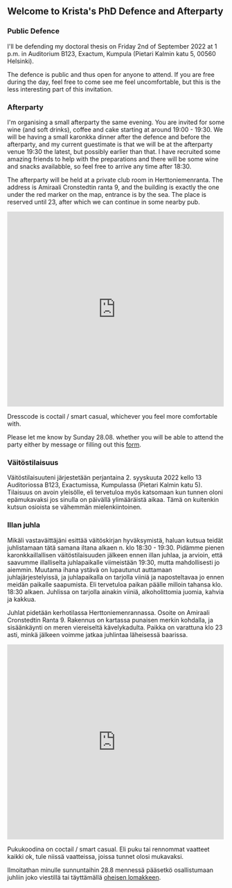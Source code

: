 ## Welcome to Krista's PhD Defence and Afterparty


### Public Defence

I'll be defending my doctoral thesis on Friday 2nd of September 2022 at 1 p.m. in Auditorium B123, Exactum, Kumpula (Pietari Kalmin katu 5, 00560 Helsinki).

The defence is public and thus open for anyone to attend. If you are free during the day, feel free to come see me feel uncomfortable, but this is the less interesting part of this invitation.


### Afterparty

I'm organising a small afterparty the same evening. You are invited for some wine (and soft drinks), coffee and cake starting at around 19:00 - 19:30. We will be having a small karonkka dinner after the defence and before the afterparty, and my current guestimate is that we will be at the afterparty venue 19:30 the latest, but possibly earlier than that. I have recruited some amazing friends to help with the preparations and there will be some wine and snacks availabble, so feel free to arrive any time after 18:30.

The afterparty will be held at a private club room in Herttoniemenranta. The address is Amiraali Cronstedtin ranta 9, and the building is exactly the one under the red marker on the map, entrance is by the sea. The place is reserved until 23, after which we can continue in some nearby pub.

<iframe src="https://www.google.com/maps/embed?pb=!1m18!1m12!1m3!1d991.759405169943!2d25.025096357567648!3d60.188696581967804!2m3!1f0!2f0!3f0!3m2!1i1024!2i768!4f13.1!3m3!1m2!1s0x46920948a7c0b439%3A0xd85862a94092eb60!2sAmiraali%20Cronstedtin%20ranta%209%2C%2000810%20Helsinki!5e0!3m2!1sfi!2sfi!4v1661283885544!5m2!1sfi!2sfi" width="500" height="450" style="border:0;" allowfullscreen="" loading="lazy" referrerpolicy="no-referrer-when-downgrade"></iframe>

Dresscode is coctail / smart casual, whichever you feel more comfortable with.

Please let me know by Sunday 28.08. whether you will be able to attend the party either by message or filling out this <a href="https://forms.gle/1zPjfNDeMsBr8ZeM6">form</a>.





### Väitöstilaisuus

Väitöstilaisuuteni järjestetään perjantaina 2. syyskuuta 2022 kello 13 Auditoriossa B123, Exactumissa, Kumpulassa (Pietari Kalmin katu 5). Tilaisuus on avoin yleisölle, eli tervetuloa myös katsomaan kun tunnen oloni epämukavaksi jos sinulla on päivällä ylimääräistä aikaa. Tämä on kuitenkin kutsun osioista se vähemmän mielenkiintoinen.


### Illan juhla

Mikäli vastaväittäjäni esittää väitöskirjan hyväksymistä, haluan kutsua teidät juhlistamaan tätä samana iltana alkaen n. klo 18:30 - 19:30. Pidämme pienen karonkkaillallisen väitöstilaisuuden jälkeen ennen illan juhlaa, ja arvioin, että saavumme illalliselta juhlapaikalle viimeistään 19:30, mutta mahdollisesti jo aiemmin. Muutama ihana ystävä on lupautunut auttamaan juhlajärjestelyissä, ja juhlapaikalla on tarjolla viiniä ja naposteltavaa jo ennen meidän paikalle saapumista. Eli tervetuloa paikan päälle milloin tahansa klo. 18:30 alkaen. Juhlissa on tarjolla ainakin viiniä, alkoholittomia juomia, kahvia ja kakkua.

Juhlat pidetään kerhotilassa Herttoniemenrannassa. Osoite on Amiraali Cronstedtin Ranta 9. Rakennus on kartassa punaisen merkin kohdalla, ja sisäänkäynti on meren viereiseltä kävelykadulta. Paikka on varattuna klo 23 asti, minkä jälkeen voimme jatkaa juhlintaa läheisessä baarissa.

<iframe src="https://www.google.com/maps/embed?pb=!1m18!1m12!1m3!1d991.759405169943!2d25.025096357567648!3d60.188696581967804!2m3!1f0!2f0!3f0!3m2!1i1024!2i768!4f13.1!3m3!1m2!1s0x46920948a7c0b439%3A0xd85862a94092eb60!2sAmiraali%20Cronstedtin%20ranta%209%2C%2000810%20Helsinki!5e0!3m2!1sfi!2sfi!4v1661283885544!5m2!1sfi!2sfi" width="500" height="450" style="border:0;" allowfullscreen="" loading="lazy" referrerpolicy="no-referrer-when-downgrade"></iframe>

Pukukoodina on coctail / smart casual. Eli puku tai rennommat vaatteet kaikki ok, tule niissä vaatteissa, joissa tunnet olosi mukavaksi.

Ilmoitathan minulle sunnuntaihin 28.8 mennessä pääsetkö osallistumaan juhliin joko viestillä tai täyttämällä <a href="https://forms.gle/1zPjfNDeMsBr8ZeM6">oheisen lomakkeen</a>.

